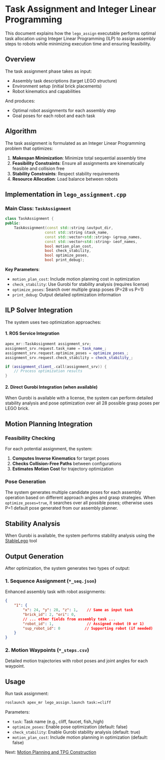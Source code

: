 # Task Assignment and Integer Linear Programming

This document explains how the `lego_assign` executable performs optimal task allocation using Integer Linear Programming (ILP) to assign assembly steps to robots while minimizing execution time and ensuring feasibility.

## Overview

The task assignment phase takes as input:
- Assembly task descriptions (target LEGO structure)
- Environment setup (initial brick placements)
- Robot kinematics and capabilities

And produces:
- Optimal robot assignments for each assembly step
- Goal poses for each robot and each task

## Algorithm

The task assignment is formulated as an Integer Linear Programming problem that optimizes:

1. **Makespan Minimization**: Minimize total sequential assembly time
2. **Feasibility Constraints**: Ensure all assignments are kinematically feasible and collision free
3. **Stability Constraints**: Respect stability requirements
4. **Resource Allocation**: Load balance between robots

## Implementation in `lego_assignment.cpp`

### Main Class: `TaskAssignment`

```cpp
class TaskAssignment {
public:
    TaskAssignment(const std::string &output_dir,
                  const std::string &task_name,
                  const std::vector<std::string> &group_names,
                  const std::vector<std::string> &eof_names,
                  bool motion_plan_cost,
                  bool check_stability,
                  bool optimize_poses,
                  bool print_debug);
```

**Key Parameters**:
- `motion_plan_cost`: Include motion planning cost in optimization
- `check_stability`: Use Gurobi for stability analysis (requires license)
- `optimize_poses`: Search over multiple grasp poses (P=28 vs P=1)
- `print_debug`: Output detailed optimization information

## ILP Solver Integration

The system uses two optimization approaches:

#### 1. ROS Service Integration
```cpp
apex_mr::TaskAssignment assignment_srv;
assignment_srv.request.task_name = task_name_;
assignment_srv.request.optimize_poses = optimize_poses_;
assignment_srv.request.check_stability = check_stability_;

if (assignment_client_.call(assignment_srv)) {
    // Process optimization results
}
```

#### 2. Direct Gurobi Integration (when available)
When Gurobi is available with a license, the system can perform detailed stability analysis and pose optimization over all 28 possible grasp poses per LEGO brick.

## Motion Planning Integration

### Feasibility Checking

For each potential assignment, the system:

1. **Computes Inverse Kinematics** for target poses
2. **Checks Collision-Free Paths** between configurations
3. **Estimates Motion Cost** for trajectory optimization

### Pose Generation

The system generates multiple candidate poses for each assembly operation based on different approach angles and grasp strategies. When `optimize_poses=true`, it searches over all possible poses; otherwise uses P=1 default pose generated from our assembly planner.

## Stability Analysis

When Gurobi is available, the system performs stability analysis using the [StableLego](https://github.com/intelligent-control-lab/StableLego) tool

## Output Generation

After optimization, the system generates two types of output:

### 1. Sequence Assignment (`*_seq.json`)

Enhanced assembly task with robot assignments:

```json
{
    "1": {
        "x": 24, "y": 28, "z": 1,    // Same as input task
        "brick_id": 2, "ori": 0,
        // ... other fields from assembly task ...
        "robot_id": 1,               // Assigned robot (0 or 1)
        "sup_robot_id": 0           // Supporting robot (if needed)
    }
}
```

### 2. Motion Waypoints (`*_steps.csv`)

Detailed motion trajectories with robot poses and joint angles for each waypoint.

## Usage

Run task assignment:

```bash
roslaunch apex_mr lego_assign.launch task:=cliff
```

Parameters:
- `task`: Task name (e.g., cliff, faucet, fish_high)
- `optimize_poses`: Enable pose optimization (default: false)
- `check_stability`: Enable Gurobi stability analysis (default: true)
- `motion_plan_cost`: Include motion planning in optimization (default: false)

Next: [Motion Planning and TPG Construction](03-motion-planning.md)
